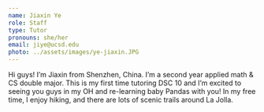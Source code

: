 ```yaml
---
name: Jiaxin Ye
role: Staff
type: Tutor
pronouns: she/her
email: jiye@ucsd.edu
photo: ../assets/images/ye-jiaxin.JPG
---
```

Hi guys! I’m Jiaxin from Shenzhen, China. I’m a second year applied math & CS double major. This is my first time tutoring DSC 10 and I’m excited to seeing you guys in my OH and re-learning baby Pandas with you! In my free time, I enjoy hiking, and there are lots of scenic trails around La Jolla.